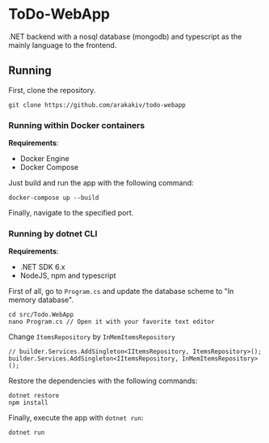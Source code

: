 # ToDo-WebApp
.NET backend with a nosql database (mongodb) and typescript as the mainly language to the frontend.

## Running
First, clone the repository.
```
git clone https://github.com/arakakiv/todo-webapp
```

### Running within Docker containers
**Requirements**:
 - Docker Engine
 - Docker Compose

Just build and run the app with the following command:

```
docker-compose up --build             
```

Finally, navigate to the specified port.

### Running by dotnet CLI
**Requirements**:
 - .NET SDK 6.x
 - NodeJS, npm and typescript

First of all, go to `Program.cs` and update the database scheme to "In memory database".
```
cd src/Todo.WebApp
nano Program.cs // Open it with your favorite text editor
```
Change `ItemsRepository` by `InMemItemsRepository`
```
// builder.Services.AddSingleton<IItemsRepository, ItemsRepository>();
builder.Services.AddSingleton<IItemsRepository, InMemItemsRepository>();
```

Restore the dependencies with the following commands:
```
dotnet restore
npm install
```
Finally, execute the app with `dotnet run`:
```
dotnet run
```
